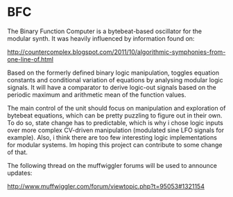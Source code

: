 BFC
===

The Binary Function Computer is  a bytebeat-based oscillator for the modular synth. It was heavily influenced by information found on:

http://countercomplex.blogspot.com/2011/10/algorithmic-symphonies-from-one-line-of.html

Based on the formerly defined binary logic manipulation, toggles equation constants and conditional variation of equations by analysing modular logic signals. It will have a comparator to derive logic-out signals based on the periodic maximum and arithmetic mean of the function values.

The main control of the unit should focus on manipulation and exploration of bytebeat equations, which can be pretty puzzling to figure out in their own. To do so, state change has to predictable, which is why i chose logic inputs over more complex CV-driven manipulation (modulated sine LFO signals for example). Also, i think there are too few interesting logic implementations for modular systems. Im hoping this project can contribute to some change of that. 

The following thread on the muffwiggler forums will be used to announce updates:

http://www.muffwiggler.com/forum/viewtopic.php?t=95053#1321154


